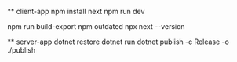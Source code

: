 
** client-app
npm install next
npm run dev

npm run build-export
npm outdated
npx next --version

** server-app
dotnet restore
dotnet run
dotnet publish -c Release -o ./publish

